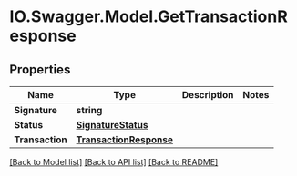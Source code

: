 # IO.Swagger.Model.GetTransactionResponse
## Properties

Name | Type | Description | Notes
------------ | ------------- | ------------- | -------------
**Signature** | **string** |  | 
**Status** | [**SignatureStatus**](SignatureStatus.md) |  | 
**Transaction** | [**TransactionResponse**](TransactionResponse.md) |  | 

[[Back to Model list]](../README.md#documentation-for-models) [[Back to API list]](../README.md#documentation-for-api-endpoints) [[Back to README]](../README.md)

